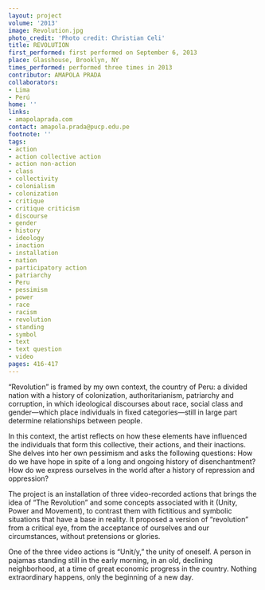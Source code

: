 ```yaml
---
layout: project
volume: '2013'
image: Revolution.jpg
photo_credit: 'Photo credit: Christian Celi'
title: REVOLUTION
first_performed: first performed on September 6, 2013
place: Glasshouse, Brooklyn, NY
times_performed: performed three times in 2013
contributor: AMAPOLA PRADA
collaborators:
- Lima
- Perú
home: ''
links:
- amapolaprada.com
contact: amapola.prada@pucp.edu.pe
footnote: ''
tags:
- action
- action collective action
- action non-action
- class
- collectivity
- colonialism
- colonization
- critique
- critique criticism
- discourse
- gender
- history
- ideology
- inaction
- installation
- nation
- participatory action
- patriarchy
- Peru
- pessimism
- power
- race
- racism
- revolution
- standing
- symbol
- text
- text question
- video
pages: 416-417
---
```


“Revolution” is framed by my own context, the country of Peru: a divided nation with a history of colonization, authoritarianism, patriarchy and corruption, in which ideological discourses about race, social class and gender—which place individuals in fixed categories—still in large part determine relationships between people.

In this context, the artist reflects on how these elements have influenced the  individuals that form this collective, their actions, and their inactions. She delves into her own pessimism and asks the following questions: How do we have hope in spite of a long and ongoing history of disenchantment? How do we express ourselves in the world after a history of repression and oppression?

The project is an installation of three video-recorded actions that brings the idea of “The Revolution” and some concepts associated with it (Unity, Power and Movement), to contrast them with fictitious and symbolic situations that have a base in reality. It proposed a version of “revolution” from a critical eye, from the acceptance of ourselves and our circumstances, without pretensions or glories.

One of the three video actions is “Unit/y,” the unity of oneself. A person in pajamas standing still in the early morning, in an old, declining neighborhood, at a time of great economic progress in the country. Nothing extraordinary happens, only the beginning of a new day.
